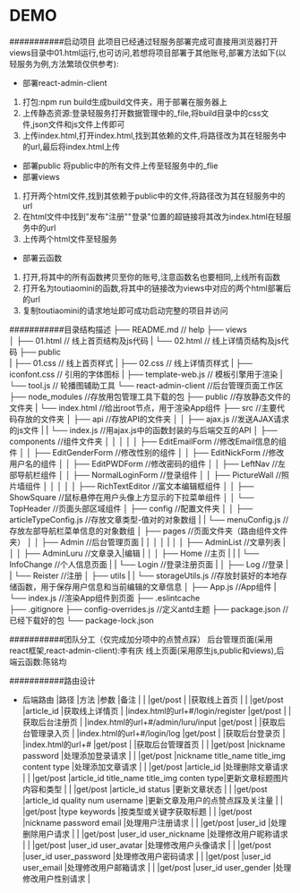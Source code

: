 DEMO
===========================

###########启动项目
此项目已经通过轻服务部署完成可直接用浏览器打开views目录中01.html运行,也可访问[](https://qc8o4l.fn.thelarkcloud.com/toutiaominni),若想将项目部署于其他账号,部署方法如下(以轻服务为例,方法繁琐仅供参考):
- 部署react-admin-client
1. 打包:npm run build生成build文件夹，用于部署在服务器上
2. 上传静态资源:登录轻服务打开数据管理中的_file,将build目录中的css文件,json文件和js文件上传即可
3. 上传index.html,打开index.html,找到其依赖的文件,将路径改为其在轻服务中的url,最后将index.html上传
- 部署public
将public中的所有文件上传至轻服务中的_flie
- 部署views
1. 打开两个html文件,找到其依赖于public中的文件,将路径改为其在轻服务中的url
2. 在html文件中找到"发布"注册""登录"位置的超链接将其改为index.html在轻服务中的url
3. 上传两个html文件至轻服务
- 部署云函数
1. 打开[](https://qingfuwu.cn/share/qc8o4lo5k4tuzzxx6v),将其中的所有函数拷贝至你的账号,注意函数名也要相同,上线所有函数
2. 打开名为toutiaomini的函数,将其中的链接改为views中对应的两个html部署后的url
3. 复制toutiaomini的请求地址即可成功启动完整的项目并访问

###########目录结构描述
├── README.md                   // help
├── views                       
│   ├── 01.html					// 线上首页结构及js代码
|	└── 02.html					// 线上详情页结构及js代码
├── public  
|	├── 01.css					// 线上首页样式
|	├── 02.css					// 线上详情页样式
|	├── iconfont.css			// 引用的字体图标
|	├── template-web.js			// 模板引擎用于渲染
|	└── tool.js					// 轮播图辅助工具
└── react-admin-client			//后台管理页面工作区
	├── node_modules			//存放用包管理工具下载的包
	├── public					//存放静态文件的文件夹
	|   └── index.html			//给出root节点，用于渲染App组件
	├── src						//主要代码存放的文件夹
	│   ├── api					//存放API的文件夹
	│   │   ├── ajax.js			//发送AJAX请求的js文件
	|	|   └── index.js		//用ajax.js中的函数封装的与后端交互的API
	│   ├── components			//组件文件夹
	│   │   │
	│   │   ├── EditEmailForm	//修改Email信息的组件
	│   │   ├── EditGenderForm	//修改性别的组件
	│   │   ├── EditNickForm	//修改用户名的组件
	│   │   ├── EditPWDForm		//修改密码的组件
	│   │   ├── LeftNav			//左部导航栏组件
	│   │   ├── NormalLoginForm	//登录组件
	│   │   ├── PictureWall		//照片墙组件
	│   │   │ 
	│   │	├── RichTextEditor	//富文本编辑框组件
	│   │   ├── ShowSquare		//鼠标悬停在用户头像上方显示的下拉菜单组件
	│   │   └── TopHeader		//页面头部区域组件
	│   ├── config				//配置文件夹
	│   │   ├── articleTypeConfig.js	//存放文章类型-值对的对象数组
	|	|   └── menuConfig.js			//存放左部导航栏菜单信息的对象数组
	│   ├── pages				//页面文件夹（路由组件文件夹）
	│   │   ├── Admin			//后台管理页面
	|	│   │   │ 
	|	│   │   ├── AdminList	//文章列表
	|	│   │   ├── AdminLuru	//文章录入|编辑
	|	│   │   ├── Home		//主页
	|	|	|   └── InfoChange	//个人信息页面
	|	|   └── Login			//登录注册页面
	|	│       ├── Log			//登录
	|	|		└── Reister		//注册
	│   ├── utils
	|	|   └── storageUtils.js	//存放封装好的本地存储函数，用于保存用户信息和当前编辑的文章信息
	│   ├── App.js				//App组件
	|   └── index.js			//渲染App组件到页面
	├── .eslintcache	
	├── .gitignore
	├── config-overrides.js		//定义antd主题
	├── package.json			//已经下载好的包
	└── package-lock.json

###########团队分工（仅完成加分项中的点赞点踩）
后台管理页面(采用react框架,react-admin-client):李有庆
线上页面(采用原生js,public和views),后端云函数[](https://qingfuwu.cn/share/qc8o4lo5k4tuzzxx6v):陈铭均

###########路由设计
- 后端路由
|路径																|方法		|参数										|备注							|
|[](https://qc8o4l.fn.thelarkcloud.com/toutiaominni)				|get/post 	|											|获取线上首页						|
|[](https://qc8o4l.fn.thelarkcloud.com/toutiaominni)				|get/post 	|article_id									|获取线上详情页					|
|index.html的url+#/login/register									|get/post 	|											|获取后台注册页					|
|index.html的url+#/admin/luru/input									|get/post 	|										   	|获取后台管理录入页				|
|index.html的url+#/login/log										|get/post 	|										   	|获取后台登录页					|
|index.html的url+#													|get/post 	|										   	|获取后台管理首页					|
|[](https://qc8o4l.fn.thelarkcloud.com/login)						|get/post 	|nickname password							|处理添加登录请求					|
|[](https://qc8o4l.fn.thelarkcloud.com/add_article)					|get/post 	|nickname title_name title_img content type	|处理添加文章请求					|
|[](https://qc8o4l.fn.thelarkcloud.com/delete_article)				|get/post 	|article_id									|处理删除文章请求					|
|[](https://qc8o4l.fn.thelarkcloud.com/update_article)				|get/post 	|article_id title_name title_img conten type|更新文章标题图片内容和类型		|
|[](https://qc8o4l.fn.thelarkcloud.com/update_article_status)		|get/post 	|article_id	status							|更新文章状态						|
|[](https://qc8o4l.fn.thelarkcloud.com/update_article_goodandbad)	|get/post 	|article_id	quality num username			|更新文章及用户的点赞点踩及关注量	|
|[](https://qc8o4l.fn.thelarkcloud.com/get_all_title)				|get/post 	|type keywords								|按类型或关键字获取标题			|
|[](https://qc8o4l.fn.thelarkcloud.com/register)					|get/post 	|nickname password email					|处理用户注册请求					|
|[](https://qc8o4l.fn.thelarkcloud.com/delete_user)					|get/post 	|user_id									|处理删除用户请求				  	|
|[](https://qc8o4l.fn.thelarkcloud.com/update_user_nickname)		|get/post 	|user_id user_nickname						|处理修改用户昵称请求				|
|[](https://qc8o4l.fn.thelarkcloud.com/update_user_avatar)			|get/post 	|user_id user_avatar						|处理修改用户头像请求				|
|[](https://qc8o4l.fn.thelarkcloud.com/update_user_password)		|get/post 	|user_id user_password						|处理修改用户密码请求				|
|[](https://qc8o4l.fn.thelarkcloud.com/update_user_email)			|get/post 	|user_id user_email							|处理修改用户邮箱请求				|
|[](https://qc8o4l.fn.thelarkcloud.com/update_user_gender)			|get/post 	|user_id user_gender						|处理修改用户性别请求	  			|
